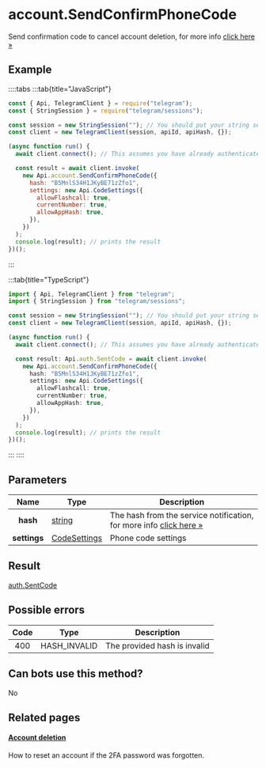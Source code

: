 # account.SendConfirmPhoneCode

Send confirmation code to cancel account deletion, for more info [click here »](https://core.telegram.org/api/account-deletion)

## Example

::::tabs
:::tab{title="JavaScript"}

```js
const { Api, TelegramClient } = require("telegram");
const { StringSession } = require("telegram/sessions");

const session = new StringSession(""); // You should put your string session here
const client = new TelegramClient(session, apiId, apiHash, {});

(async function run() {
  await client.connect(); // This assumes you have already authenticated with .start()

  const result = await client.invoke(
    new Api.account.SendConfirmPhoneCode({
      hash: "B5MnlS34H1JKyBE71zZfo1",
      settings: new Api.CodeSettings({
        allowFlashcall: true,
        currentNumber: true,
        allowAppHash: true,
      }),
    })
  );
  console.log(result); // prints the result
})();
```

:::

:::tab{title="TypeScript"}

```ts
import { Api, TelegramClient } from "telegram";
import { StringSession } from "telegram/sessions";

const session = new StringSession(""); // You should put your string session here
const client = new TelegramClient(session, apiId, apiHash, {});

(async function run() {
  await client.connect(); // This assumes you have already authenticated with .start()

  const result: Api.auth.SentCode = await client.invoke(
    new Api.account.SendConfirmPhoneCode({
      hash: "B5MnlS34H1JKyBE71zZfo1",
      settings: new Api.CodeSettings({
        allowFlashcall: true,
        currentNumber: true,
        allowAppHash: true,
      }),
    })
  );
  console.log(result); // prints the result
})();
```

:::
::::

## Parameters

|     Name     | Type                                                        | Description                                                                                                          |
| :----------: | ----------------------------------------------------------- | -------------------------------------------------------------------------------------------------------------------- |
|   **hash**   | [string](https://core.telegram.org/type/string)             | The hash from the service notification, for more info [click here »](https://core.telegram.org/api/account-deletion) |
| **settings** | [CodeSettings](https://core.telegram.org/type/CodeSettings) | Phone code settings                                                                                                  |

## Result

[auth.SentCode](https://core.telegram.org/type/auth.SentCode)

## Possible errors

| Code | Type         | Description                  |
| :--: | ------------ | ---------------------------- |
| 400  | HASH_INVALID | The provided hash is invalid |

## Can bots use this method?

No

## Related pages

#### [Account deletion](https://core.telegram.org/api/account-deletion)

How to reset an account if the 2FA password was forgotten.
